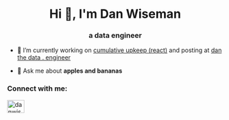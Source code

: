 <h1 align="center">Hi 👋, I'm Dan Wiseman</h1>
<h3 align="center">a data engineer</h3>

- 🔭 I’m currently working on [cumulative upkeep (react)](https://github.com/danwiseman/cumulative_upkeep_react) and posting at [dan the data . engineer](https://danthedata.engineer)

- 💬 Ask me about **apples and bananas**

<h3 align="left">Connect with me:</h3>
<p align="left">
<a href="https://linkedin.com/in/danwiseman" target="blank"><img align="center" src="https://raw.githubusercontent.com/rahuldkjain/github-profile-readme-generator/master/src/images/icons/Social/linked-in-alt.svg" alt="danwiseman" height="30" width="40" /></a>
</p>
